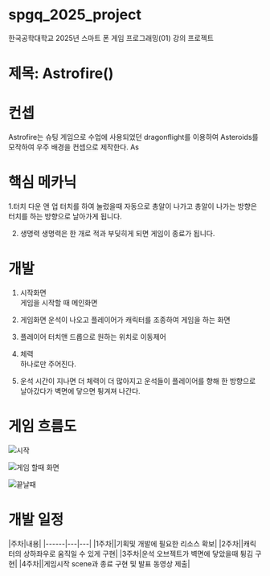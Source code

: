 # spgq_2025_project

 한국공학대학교 2025년 스마트 폰 게임 프로그래밍(01) 강의 프로젝트
 
# 제목: Astrofire()

# 컨셉

Astrofire는 슈팅 게임으로 수업에 사용되었던 dragonflight를 이용하여 Asteroids를 모작하여 우주 배경을 컨셉으로 제작한다.
As

# 핵심 메카닉

1.터치 다운 앤 업
터치를 하여 눌렀을때 자동으로 총알이 나가고 총알이 나가는 방향은 터치를 하는 방향으로 날아가게 됩니다.
 
2. 생명력
생명력은 한 개로 적과 부딪히게 되면 게임이 종료가 됩니다.

# 개발
1. 시작화면  
   게임을 시작할 때 메인화면

2. 게임화면
   운석이 나오고 플레이어가 캐릭터를 조종하여 게임을 하는 화면

3. 플레이어
   터치앤 드롭으로 원하는 위치로 이동제어

4. 체력  
   하나로만 주어진다.

5. 운석
   시간이 지나면 더 체력이 더 많아지고 운석들이 플레이어를 향해 한 방향으로 날아갔다가 벽면에 닿으면 튕겨져 나간다.



# 게임 흐름도

![시작](https://github.com/user-attachments/assets/9d1b966a-c4f8-415f-b63b-404e4b7d8a4d)


![게임 할때 화면](https://github.com/user-attachments/assets/b45f8226-4c2d-4adf-b9ab-9ecf3ff5402e)


![끝날때](https://github.com/user-attachments/assets/8c20f9cb-6962-4f22-9801-3fee0316d528)

# 개발 일정


|주차|내용|
|------|---|---|
|1주차||기획및 개발에 필요한 리소스 확보|
|2주차||캐릭터의 상하좌우로 움직일 수 있게 구현|
|3주차|운석 오브젝트가 벽면에 닿았을때 튕김 구현|
|4주차||게임시작 scene과 종료 구현 및 발표 동영상 제출|


